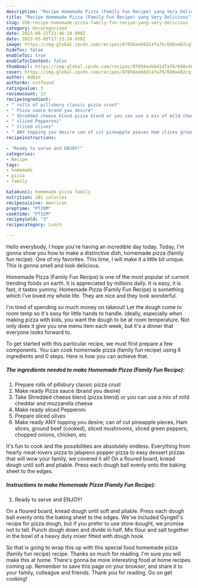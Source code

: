```yaml
---
description: "Recipe Homemade Pizza (Family Fun Recipe) yang Very Delicious"
title: "Recipe Homemade Pizza (Family Fun Recipe) yang Very Delicious"
slug: 350-recipe-homemade-pizza-family-fun-recipe-yang-very-delicious
category: Uncategorized
date: 2023-06-22T21:46:24.000Z
date: 2023-05-05T17:33:54.938Z
image: https://img-global.cpcdn.com/recipes/87056eeb6d14fa76/680x482cq70/homemade-pizza-family-fun-recipe-recipe-main-photo.jpg
hideToc: false
enableToc: true
enableTocContent: false
thumbnail: https://img-global.cpcdn.com/recipes/87056eeb6d14fa76/680x482cq70/homemade-pizza-family-fun-recipe-recipe-main-photo.jpg
cover: https://img-global.cpcdn.com/recipes/87056eeb6d14fa76/680x482cq70/homemade-pizza-family-fun-recipe-recipe-main-photo.jpg
author: Admin
authorAv: notfound
ratingvalue: 3
reviewcount: 13
recipeingredient:
- " rolls of pillsbury classic pizza crust"
- " Pizza sauce brand you desire"
- " Shredded cheese blend pizza blend or you can use a mix of mild cheddar and mozzarella cheese"
- " sliced Pepperoni"
- " sliced olives"
- " ANY topping you desire can of cut pineapple pieces Ham slices ground beef cooked sliced mushrooms sliced green peppers chopped onions chicken etc"
recipeinstructions:

- "Ready to serve and ENJOY!"
categories:
- Recipe
tags:
- homemade
- pizza
- family

katakunci: homemade pizza family 
nutrition: 281 calories
recipecuisine: American
preptime: "PT20M"
cooktime: "PT32M"
recipeyield: "3"
recipecategory: Lunch

---
```



Hello everybody, I hope you're having an incredible day today. Today, I'm gonna show you how to make a distinctive dish, homemade pizza (family fun recipe). One of my favorites. This time, I will make it a little bit unique. This is gonna smell and look delicious.

Homemade Pizza (Family Fun Recipe) is one of the most popular of current trending foods on earth. It is appreciated by millions daily. It is easy, it is fast, it tastes yummy. Homemade Pizza (Family Fun Recipe) is something which I've loved my whole life. They are nice and they look wonderful.

I&#39;m tired of spending so much money on takeout! Let the dough come to room temp so it&#39;s easy for little hands to handle. Ideally, especially when making pizza with kids, you want the dough to be at room temperature. Not only does it give you one menu item each week, but it&#39;s a dinner that everyone looks forward to.


To get started with this particular recipe, we must first prepare a few components. You can cook homemade pizza (family fun recipe) using 6 ingredients and 0 steps. Here is how you can achieve that.

<!--inarticleads1-->

##### The ingredients needed to make Homemade Pizza (Family Fun Recipe):

1. Prepare  rolls of pillsbury classic pizza crust
1. Make ready  Pizza sauce (brand you desire)
1. Take  Shredded cheese blend (pizza blend) or you can use a mix of mild cheddar and mozzarella cheese
1. Make ready  sliced Pepperoni
1. Prepare  sliced olives
1. Make ready  ANY topping you desire; can of cut pineapple pieces, Ham slices, ground beef (cooked), sliced mushrooms, sliced green peppers, chopped onions, chicken, etc


It&#39;s fun to cook and the possibilities are absolutely endless. Everything from hearty meat-lovers pizza to jalapeno popper pizza to easy dessert pizzas that will wow your family, we covered it all! On a floured board, knead dough until soft and pliable. Press each dough ball evenly onto the baking sheet to the edges. 

<!--inarticleads2-->

##### Instructions to make Homemade Pizza (Family Fun Recipe):


1. Ready to serve and ENJOY!

On a floured board, knead dough until soft and pliable. Press each dough ball evenly onto the baking sheet to the edges. We&#39;ve included Gyngell&#39;s recipe for pizza dough, but if you prefer to use store-bought, we promise not to tell. Punch dough down and divide in half. Mix flour and salt together in the bowl of a heavy duty mixer fitted with dough hook. 

So that is going to wrap this up with this special food homemade pizza (family fun recipe) recipe. Thanks so much for reading. I'm sure you will make this at home. There's gonna be more interesting food at home recipes coming up. Remember to save this page on your browser, and share it to your family, colleague and friends. Thank you for reading. Go on get cooking!

